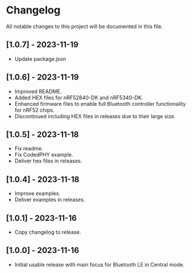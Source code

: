 # Changelog

All notable changes to this project will be documented in this file.

## [1.0.7] - 2023-11-19

- Update package.json

## [1.0.6] - 2023-11-19

- Improved README.
- Added HEX files for nRF52840-DK and nRF5340-DK.
- Enhanced firmware files to enable full Bluetooth controller functionality for nRF52 chips.
- Discontinued including HEX files in releases due to their large size.

## [1.0.5] - 2023-11-18

- Fix readme.
- Fix CodedPHY example.
- Deliver hex files in releases.

## [1.0.4] - 2023-11-18

- Improve examples.
- Deliver examples in releases.

## [1.0.1] - 2023-11-16

- Copy changelog to release.

## [1.0.0] - 2023-11-16

- Initial usable release with main focus for Bluetooth LE in Central mode.

